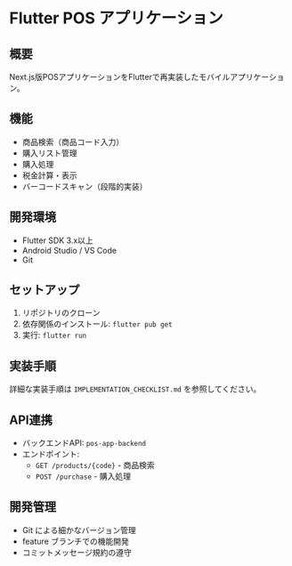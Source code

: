 # Flutter POS アプリケーション

## 概要
Next.js版POSアプリケーションをFlutterで再実装したモバイルアプリケーション。

## 機能
- 商品検索（商品コード入力）
- 購入リスト管理
- 購入処理
- 税金計算・表示
- バーコードスキャン（段階的実装）

## 開発環境
- Flutter SDK 3.x以上
- Android Studio / VS Code
- Git

## セットアップ
1. リポジトリのクローン
2. 依存関係のインストール: `flutter pub get`
3. 実行: `flutter run`

## 実装手順
詳細な実装手順は `IMPLEMENTATION_CHECKLIST.md` を参照してください。

## API連携
- バックエンドAPI: `pos-app-backend`
- エンドポイント:
  - `GET /products/{code}` - 商品検索
  - `POST /purchase` - 購入処理

## 開発管理
- Git による細かなバージョン管理
- feature ブランチでの機能開発
- コミットメッセージ規約の遵守